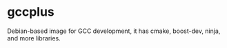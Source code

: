 # gccplus
Debian-based image for GCC development, it has cmake, boost-dev, ninja, and more libraries.
